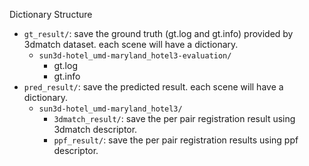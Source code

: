 Dictionary Structure
- `gt_result/`: save the ground truth (gt.log and gt.info) provided by 3dmatch dataset. each scene will have a dictionary.
  - `sun3d-hotel_umd-maryland_hotel3-evaluation/`
    - gt.log
    - gt.info
- `pred_result/`: save the predicted result. each scene will have a dictionary.
  - `sun3d-hotel_umd-maryland_hotel3/`
    - `3dmatch_result/`: save the per pair registration result using 3dmatch descriptor.
    - `ppf_result/`: save the per pair registration results using ppf descriptor.
